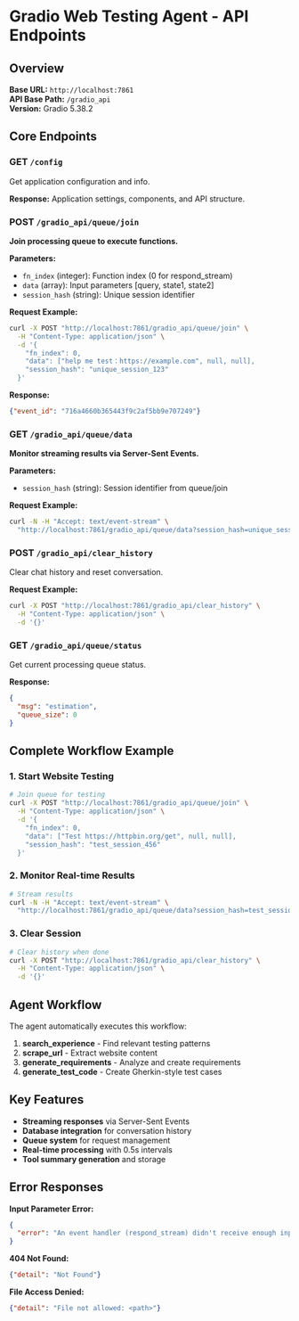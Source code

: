 # Gradio Web Testing Agent - API Endpoints

## Overview

**Base URL:** `http://localhost:7861`  
**API Base Path:** `/gradio_api`  
**Version:** Gradio 5.38.2

## Core Endpoints

### GET `/config`
Get application configuration and info.

**Response:** Application settings, components, and API structure.

### POST `/gradio_api/queue/join`
**Join processing queue to execute functions.**

**Parameters:**
- `fn_index` (integer): Function index (0 for respond_stream)
- `data` (array): Input parameters [query, state1, state2]
- `session_hash` (string): Unique session identifier

**Request Example:**
```bash
curl -X POST "http://localhost:7861/gradio_api/queue/join" \
  -H "Content-Type: application/json" \
  -d '{
    "fn_index": 0,
    "data": ["help me test：https://example.com", null, null],
    "session_hash": "unique_session_123"
  }'
```

**Response:**
```json
{"event_id": "716a4660b365443f9c2af5bb9e707249"}
```

### GET `/gradio_api/queue/data`
**Monitor streaming results via Server-Sent Events.**

**Parameters:**
- `session_hash` (string): Session identifier from queue/join

**Request Example:**
```bash
curl -N -H "Accept: text/event-stream" \
  "http://localhost:7861/gradio_api/queue/data?session_hash=unique_session_123"
```

### POST `/gradio_api/clear_history`
Clear chat history and reset conversation.

**Request Example:**
```bash
curl -X POST "http://localhost:7861/gradio_api/clear_history" \
  -H "Content-Type: application/json" \
  -d '{}'
```

### GET `/gradio_api/queue/status`
Get current processing queue status.

**Response:**
```json
{
  "msg": "estimation",
  "queue_size": 0
}
```

## Complete Workflow Example

### 1. Start Website Testing
```bash
# Join queue for testing
curl -X POST "http://localhost:7861/gradio_api/queue/join" \
  -H "Content-Type: application/json" \
  -d '{
    "fn_index": 0,
    "data": ["Test https://httpbin.org/get", null, null],
    "session_hash": "test_session_456"
  }'
```

### 2. Monitor Real-time Results
```bash
# Stream results
curl -N -H "Accept: text/event-stream" \
  "http://localhost:7861/gradio_api/queue/data?session_hash=test_session_456"
```

### 3. Clear Session
```bash
# Clear history when done
curl -X POST "http://localhost:7861/gradio_api/clear_history" \
  -H "Content-Type: application/json" \
  -d '{}'
```

## Agent Workflow

The agent automatically executes this workflow:
1. **search_experience** - Find relevant testing patterns
2. **scrape_url** - Extract website content  
3. **generate_requirements** - Analyze and create requirements
4. **generate_test_code** - Create Gherkin-style test cases

## Key Features

- **Streaming responses** via Server-Sent Events
- **Database integration** for conversation history
- **Queue system** for request management
- **Real-time processing** with 0.5s intervals
- **Tool summary generation** and storage

## Error Responses

**Input Parameter Error:**
```json
{
  "error": "An event handler (respond_stream) didn't receive enough input values (needed: 3, got: 1)"
}
```

**404 Not Found:**
```json
{"detail": "Not Found"}
```

**File Access Denied:**
```json
{"detail": "File not allowed: <path>"}
``` 